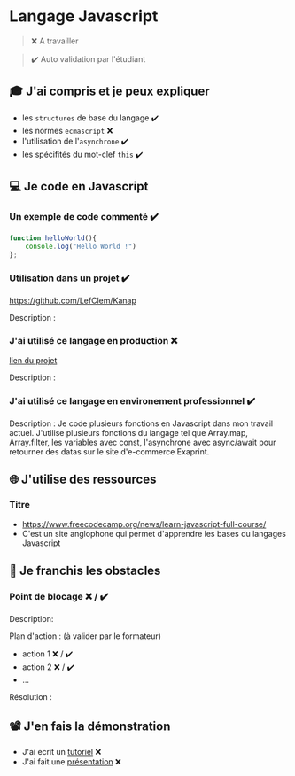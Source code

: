 # Langage Javascript

> ❌ A travailler

> ✔️ Auto validation par l'étudiant

## 🎓 J'ai compris et je peux expliquer

- les `structures` de base du langage ✔️
- les normes `ecmascript` ❌ 
- l'utilisation de l'`asynchrone` ✔️
- les spécifités du mot-clef `this` ✔️

## 💻 Je code en Javascript

### Un exemple de code commenté ✔️

```javascript
function helloWorld(){
    console.log("Hello World !")
};
```

### Utilisation dans un projet ✔️

https://github.com/LefClem/Kanap

Description :

### J'ai utilisé ce langage en production ❌ 

[lien du projet](...)

Description :

### J'ai utilisé ce langage en environement professionnel ✔️

Description : Je code plusieurs fonctions en Javascript dans mon travail actuel. J'utilise plusieurs fonctions du langage tel que Array.map, Array.filter, les variables avec const, l'asynchrone avec async/await pour retourner des datas sur le site d'e-commerce Exaprint.

## 🌐 J'utilise des ressources

### Titre

- https://www.freecodecamp.org/news/learn-javascript-full-course/
- C'est un site anglophone qui permet d'apprendre les bases du langages Javascript

## 🚧 Je franchis les obstacles

### Point de blocage ❌ / ✔️

Description:

Plan d'action : (à valider par le formateur)

- action 1 ❌ / ✔️
- action 2 ❌ / ✔️
- ...

Résolution :

## 📽️ J'en fais la démonstration

- J'ai ecrit un [tutoriel](...) ❌ 
- J'ai fait une [présentation](...) ❌ 

